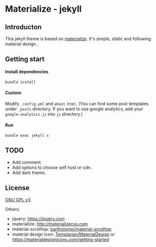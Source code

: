 Materialize - jekyll
==============


## Introducton

This jekyll theme is based on [materialize](http://materializecss.com). It's simple, static and following material design.


## Getting start

#### Install dependencies

```
bundle install
```

#### Custom

Modify `_config.yml` and `about.html`. (You can find some post templates under `_posts` directory. If you want to use google analytics, add your `google-analytics.js` into `js` directory.)

#### Run

```
bundle exec jekyll s
```


## TODO

- Add comment.
- Add options to choose self host or cdn.
- Add dark theme.


## License

[GNU GPL v3](http://www.gnu.org/licenses/).

Others:

- jquery: <https://jquery.com>
- materialize: <http://materializecss.com>
- material-scrolltop: [bartholomej/material-scrolltop](https://github.com/bartholomej/material-scrolltop)
- material design icon: [Templarian/MaterialDesign](https://github.com/Templarian/MaterialDesign) or <https://materialdesignicons.com/getting-started>
